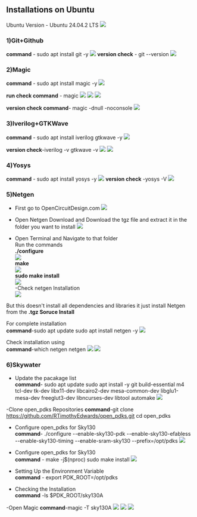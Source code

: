 ## Installations on Ubuntu
Ubuntu Version - Ubuntu 24.04.2 LTS
![](ubuntuv.png)


### 1)Git+Github

**command** - sudo apt install git -y
![](git+github.png)
**version check** - git --version
![](git+githubv.png)


###  2)Magic
**command** - sudo apt install magic -y
![](magic.png)

**run check  command** - magic
![](magicruncheck.png)
![](magicrun.png)
![](magicrun2.png)

**version check command**- magic -dnull -noconsole
![](magicv.png)

### 3)Iverilog+GTKWave

**command** - sudo apt install iverilog gtkwave -y
![](iverilog+gtk.png)

**version check**-iverilog -v
                    gtkwave -v
![](iverilogv.png)
![](gtkwavev.png)


### 4)Yosys

**command** - sudo apt install yosys -y 
![](yosys%20.png)
**version check** -yosys -V
![](yosys%20v.png)

### 5)Netgen
- First go to OpenCircuitDesign.com
![](netgendownoad.png)
- Open Netgen Download and Download the tgz file and extract it in the folder you want to install
![](netgenfiles.png)

- Open Terminal and Navigate to that folder  
Run the commands  
**./configure**  
![](netgen.png)  
**make**  
![](netgen2.png)  
**sudo make install**  
![](netgen3.png)  
-Check netgen Installation  
![](netgencheck.png)  

But this doesn't install all dependencies and libraries it just install Netgen from the **.tgz Soruce Install**

For complete installation  
**command**-sudo apt update
            sudo apt install netgen -y
![](netgen4.png)

Check installation using  
**command**-which netgen
            netgen
![](netgen5.png)
![](netgen6.png)

### 6)Skywater
- Update the pacakage list  
**command**- sudo apt update
    sudo apt install -y git build-essential m4 tcl-dev tk-dev libx11-dev libcairo2-dev mesa-common-dev libglu1-mesa-dev freeglut3-dev libncurses-dev libtool automake
![](skywater1.png)

-Clone open_pdks Repositories
**command**-git clone https://github.com/RTimothyEdwards/open_pdks.git
            cd open_pdks

- Configure open_pdks for Sky130  
**command**-  ./configure --enable-sky130-pdk --enable-sky130-efabless --enable-sky130-timing --enable-sram-sky130 --prefix=/opt/pdks
![](skywater2.png)

- Configure open_pdks for Sky130  
**command** - make -j$(nproc)
              sudo make install
![](skywater3.png)

- Setting Up the Environment Variable  
**command** - export PDK_ROOT=/opt/pdks

- Checking the Installation  
**command** -ls $PDK_ROOT/sky130A

-Open Magic
**command**-magic -T sky130A
![](skywater4.png)
![](skywatercheck.png)
![](skywatercheck2.png)




